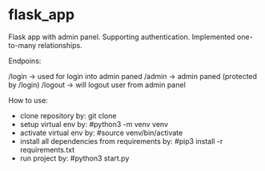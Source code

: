 # flask_app
Flask app with admin panel. Supporting authentication. Implemented one-to-many relationships.


Endpoins:

/login -> used for login into admin paned
/admin -> admin paned (protected by /login)
/logout -> will logout user from admin panel


How to use:

- clone repository by: git clone
- setup virtual env by: #python3 -m venv venv
- activate virtual env by: #source venv/bin/activate
- install all dependencies from requirements by: #pip3 install -r requirements.txt
- run project by: #python3 start.py
